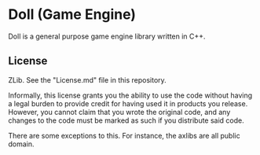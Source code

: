 # Doll (Game Engine)

Doll is a general purpose game engine library written in C++.


## License

ZLib. See the "License.md" file in this repository.

Informally, this license grants you the ability to use the code without having a
legal burden to provide credit for having used it in products you release.
However, you cannot claim that you wrote the original code, and any changes to
the code must be marked as such if you distribute said code.

There are some exceptions to this. For instance, the axlibs are all public
domain.
